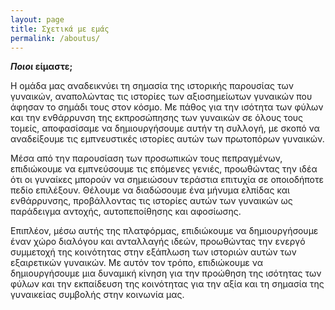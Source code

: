 ```yaml
---
layout: page
title: Σχετικά με εμάς
permalink: /aboutus/
---
```

**_Ποιοι_ είμαστε;**

Η ομάδα μας αναδεικνύει τη σημασία της ιστορικής παρουσίας των γυναικών, αναπολώντας τις ιστορίες των αξιοσημείωτων γυναικών που άφησαν το σημάδι τους στον κόσμο. Με πάθος για την ισότητα των φύλων και την ενθάρρυνση της εκπροσώπησης των γυναικών σε όλους τους τομείς, αποφασίσαμε να δημιουργήσουμε αυτήν τη συλλογή, με σκοπό να αναδείξουμε τις εμπνευστικές ιστορίες αυτών των πρωτοπόρων γυναικών.

Μέσα από την παρουσίαση των προσωπικών τους πεπραγμένων, επιδιώκουμε να εμπνεύσουμε τις επόμενες γενιές, προωθώντας την ιδέα ότι οι γυναίκες μπορούν να σημειώσουν τεράστια επιτυχία σε οποιοδήποτε πεδίο επιλέξουν. Θέλουμε να διαδώσουμε ένα μήνυμα ελπίδας και ενθάρρυνσης, προβάλλοντας τις ιστορίες αυτών των γυναικών ως παράδειγμα αντοχής, αυτοπεποίθησης και αφοσίωσης.

Επιπλέον, μέσω αυτής της πλατφόρμας, επιδιώκουμε να δημιουργήσουμε έναν χώρο διαλόγου και ανταλλαγής ιδεών, προωθώντας την ενεργό συμμετοχή της κοινότητας στην εξάπλωση των ιστοριών αυτών των εξαιρετικών γυναικών. Με αυτόν τον τρόπο, επιδιώκουμε να δημιουργήσουμε μια δυναμική κίνηση για την προώθηση της ισότητας των φύλων και την εκπαίδευση της κοινότητας για την αξία και τη σημασία της γυναικείας συμβολής στην κοινωνία μας.
